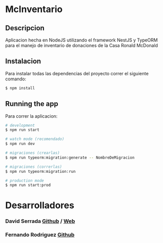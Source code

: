 # McInventario

## Descripcion
Aplicacion hecha en NodeJS utilizando el framework NestJS y TypeORM para el manejo de inventario de donaciones de la Casa Ronald McDonald

## Instalacion
Para instalar todas las dependencias del proyecto correr el siguiente comando:

```bash
$ npm install
```

## Running the app

Para correr la aplicacion:

```bash
# development
$ npm run start

# watch mode (recomendado)
$ npm run dev

# migraciones (crearlas)
$ npm run typeorm:migration:generate -- NombreDeMigracion   

# migraciones (correrlas)
$ npm run typeorm:migration:run

# production mode
$ npm run start:prod
```


# Desarrolladores 

### David Serrada [Github](https://github.com/D4veCode) / [Web](https://davidserrada.netlify.com)
### Fernando Rodriguez [Github](https://github.com/ferrodv)